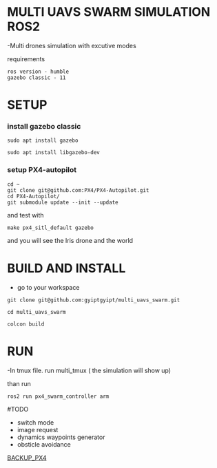#  MULTI UAVS SWARM SIMULATION ROS2

-Multi drones simulation with excutive modes

requirements

```
ros version - humble
gazebo classic - 11
```

# SETUP

### install gazebo classic 

```
sudo apt install gazebo
```
```
sudo apt install libgazebo-dev
```


### setup PX4-autopilot

```
cd ~
git clone git@github.com:PX4/PX4-Autopilot.git
cd PX4-Autopilot/
git submodule update --init --update
```
and test with
```
make px4_sitl_default gazebo
```
and you will see the Iris drone and the world


# BUILD AND INSTALL 

- go to your workspace

```
git clone git@github.com:gyiptgyipt/multi_uavs_swarm.git
```
```
cd multi_uavs_swarm
```
```
colcon build
```


# RUN 

-In tmux file.
run multi_tmux ( the simulation will show up)

than run 
```
ros2 run px4_swarm_controller arm
```


#TODO
- switch mode 
- image request
- dynamics waypoints generator 
- obsticle avoidance

[BACKUP_PX4](https://drive.google.com/file/d/1RwTuhziePmzgBYGuAjd_7yp68xEzyOX0/view?usp=drive_link)